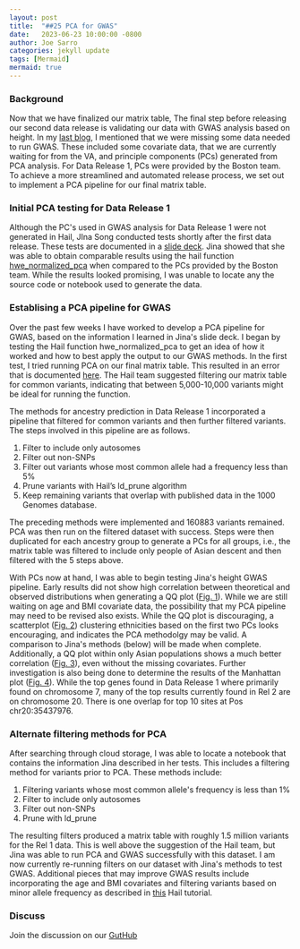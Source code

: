 ```yaml
---
layout: post
title:  "##25 PCA for GWAS"
date:   2023-06-23 10:00:00 -0800
author: Joe Sarro
categories: jekyll update
tags: [Mermaid]
mermaid: true
---
```


### Background 

Now that we have finalized our matrix table, The final step before releasing our second data release is validating our data with GWAS analysis based on height. In my [last blog](), I mentioned that we were missing some data needed to run GWAS. These included some covariate data, that we are currently waiting for from the VA, and principle components (PCs) generated from PCA analysis. For Data Release 1, PCs were provided by the Boston team. To achieve a more streamlined and automated release process, we set out to implement a PCA pipeline for our final matrix table. 


### Initial PCA testing for Data Release 1

Although the PC's used in GWAS analysis for Data Release 1 were not generated in Hail, JIna Song conducted tests shortly after the first data release. These tests are documented in a [slide deck](https://docs.google.com/presentation/d/1tQvGKZAjU0ikTJy-1Gdi53nau44dNcaazBW5s1t9dfM/edit#slide=id.p). Jina showed that she was able to obtain comparable results using the hail function [hwe_normalized_pca](https://hail.is/docs/0.2/methods/genetics.html#hail.methods.hwe_normalized_pca) when compared to the PCs provided by the Boston team. While the results looked promising, I was unable to locate any the source code or notebook used to generate the data. 

### Establising a PCA pipeline for GWAS

Over the past few weeks I have worked to develop a PCA pipeline for GWAS, based on the information I learned in Jina's slide deck. I began by testing the Hail function hwe_normalized_pca to get an idea of how it worked and how to best apply the output to our GWAS methods. In the first test, I tried running PCA on our final matrix table. This resulted in an error that is documented [here](https://discuss.hail.is/t/py4jerror-an-error-occurred-while-calling-o1-pypersisttable-when-running-hl-hwe-normalized-pca/3414/3). The Hail team suggested filtering our matrix table for common variants, indicating that between 5,000-10,000 variants might be ideal for running the function. 

The methods for ancestry prediction in Data Release 1 incorporated a pipeline that filtered for common variants and then further filtered variants. The steps involved in this pipeline are as follows.

1. Filter to include only autosomes
2. Filter out non-SNPs
3. Filter out variants whose most common allele had a frequency less than 5% 
4. Prune variants with Hail’s ld_prune algorithm
5. Keep remaining variants that overlap with published data in the 1000 Genomes database.

The preceding methods were implemented and 160883 variants remained. PCA was then run on the filtered dataset with success. Steps were then duplicated for each ancestry group to generate a PCs for all groups, i.e., the matrix table was filtered to include only people of Asian descent and then filtered with the 5 steps above.

With PCs now at hand, I was able to begin testing Jina's height GWAS pipeline. Early results did not show high correlation between theoretical and observed distributions when generating a QQ plot ([Fig. 1](https://docs.google.com/presentation/d/12UwoONpU9ay4_eP-ZmrccsET9cJw_8rpy4BM9wn_R7Y/edit#slide=id.g2543810223e_0_115)). While we are still waiting on age and BMI covariate data, the possibility that my PCA pipeline may need to be revised also exists. While the QQ plot is discouraging, a scatterplot ([Fig. 2](https://docs.google.com/presentation/d/12UwoONpU9ay4_eP-ZmrccsET9cJw_8rpy4BM9wn_R7Y/edit#slide=id.g2543810223e_0_100)) clustering ethnicities based on the first two PCs looks encouraging, and indicates the PCA methodolgy may be valid. A comparison to Jina's methods (below) will be made when complete. Additionally, a QQ plot within only Asian populations shows a much better correlation ([Fig. 3](https://docs.google.com/presentation/d/12UwoONpU9ay4_eP-ZmrccsET9cJw_8rpy4BM9wn_R7Y/edit#slide=id.g2543810223e_0_105)), even without the missing covariates. Further investigation is also being done to determine the results of the Manhattan plot ([Fig. 4](https://docs.google.com/presentation/d/12UwoONpU9ay4_eP-ZmrccsET9cJw_8rpy4BM9wn_R7Y/edit#slide=id.g2543810223e_0_110)). While the top genes found in Data Release 1 where primarily found on chromosome 7, many of the top results currently found in Rel 2 are on chromosome 20. There is one overlap for top 10 sites at Pos chr20:35437976.

### Alternate filtering methods for PCA

After searching through cloud storage, I was able to locate a notebook that contains the information Jina described in her tests. This includes a filtering method for variants prior to PCA. These methods include:

1. Filtering variants whose most common allele's frequency is less than 1%
2. Filter to include only autosomes
3. Filter out non-SNPs
4. Prune with ld_prune

The resulting filters produced a matrix table with roughly 1.5 million variants for the Rel 1 data. This is well above the suggestion of the Hail team, but Jina was able to run PCA and GWAS successfully with this dataset.  I am now currently re-running filters on our dataset with Jina's methods to test GWAS. Additional pieces that may improve GWAS results include incorporating the age and BMI covariates and filtering variants based on minor allele frequency as described in [this](https://github.com/mkveerapen/2021_IBG_Hail/blob/main/resources/01-Hail-common-variant-analysis-SOLUTIONS.ipynb) Hail tutorial. 

### Discuss

Join the discussion on our [GutHub](https://github.com/orgs/va-big-data-genomics/discussions/28)
